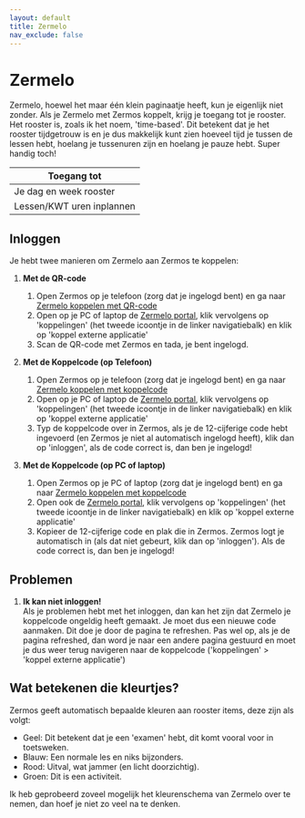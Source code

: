 ```yaml
---
layout: default
title: Zermelo
nav_exclude: false
---
```


# Zermelo

Zermelo, hoewel het maar één klein paginaatje heeft, kun je eigenlijk niet zonder. Als je Zermelo met Zermos koppelt, krijg je toegang tot je rooster. Het rooster is, zoals ik het noem, 'time-based'. Dit betekent dat je het rooster tijdgetrouw is en je dus makkelijk kunt zien hoeveel tijd je tussen de lessen hebt, hoelang je tussenuren zijn en hoelang je pauze hebt. Super handig toch!

| Toegang tot               |
|---------------------------|
| Je dag en week rooster    |
| Lessen/KWT uren inplannen |

## Inloggen
Je hebt twee manieren om Zermelo aan Zermos te koppelen:

1. **Met de QR-code**
    1. Open Zermos op je telefoon (zorg dat je ingelogd bent) en ga naar [Zermelo koppelen met QR-code](https://zermos.kronk.tech/Koppelingen/Zermelo/Qr)
    2. Open op je PC of laptop de [Zermelo portal](https://ccg.zportal.nl/main), klik vervolgens op 'koppelingen' (het tweede icoontje in de linker navigatiebalk) en klik op 'koppel externe applicatie'
    3. Scan de QR-code met Zermos en tada, je bent ingelogd.

2. **Met de Koppelcode (op Telefoon)**
    1. Open Zermos op je telefoon (zorg dat je ingelogd bent) en ga naar [Zermelo koppelen met koppelcode](https://zermos.kronk.tech/Koppelingen/Zermelo/Code)
    2. Open op je PC of laptop de [Zermelo portal](https://ccg.zportal.nl/main), klik vervolgens op 'koppelingen' (het tweede icoontje in de linker navigatiebalk) en klik op 'koppel externe applicatie'
    3. Typ de koppelcode over in Zermos, als je de 12-cijferige code hebt ingevoerd (en Zermos je niet al automatisch ingelogd heeft), klik dan op 'inloggen', als de code correct is, dan ben je ingelogd!

3. **Met de Koppelcode (op PC of laptop)**
    1. Open Zermos op je PC of laptop (zorg dat je ingelogd bent) en ga naar [Zermelo koppelen met koppelcode](https://zermos.kronk.tech/Koppelingen/Zermelo/Code)
    2. Open ook de [Zermelo portal](https://ccg.zportal.nl/main), klik vervolgens op 'koppelingen' (het tweede icoontje in de linker navigatiebalk) en klik op 'koppel externe applicatie'
    3. Kopieer de 12-cijferige code en plak die in Zermos. Zermos logt je automatisch in (als dat niet gebeurt, klik dan op 'inloggen'). Als de code correct is, dan ben je ingelogd!

## Problemen
1. **Ik kan niet inloggen!**<br>
   Als je problemen hebt met het inloggen, dan kan het zijn dat Zermelo je koppelcode ongeldig heeft gemaakt. Je moet dus een nieuwe code aanmaken. Dit doe je door de pagina te refreshen. Pas wel op, als je de pagina refreshed, dan word je naar een andere pagina gestuurd en moet je dus weer terug navigeren naar de koppelcode ('koppelingen' > 'koppel externe applicatie')

## Wat betekenen die kleurtjes?
Zermos geeft automatisch bepaalde kleuren aan rooster items, deze zijn als volgt:
* Geel: Dit betekent dat je een 'examen' hebt, dit komt vooral voor in toetsweken.
* Blauw: Een normale les en niks bijzonders.
* Rood: Uitval, wat jammer (en licht doorzichtig).
* Groen: Dit is een activiteit.

Ik heb geprobeerd zoveel mogelijk het kleurenschema van Zermelo over te nemen, dan hoef je niet zo veel na te denken.

